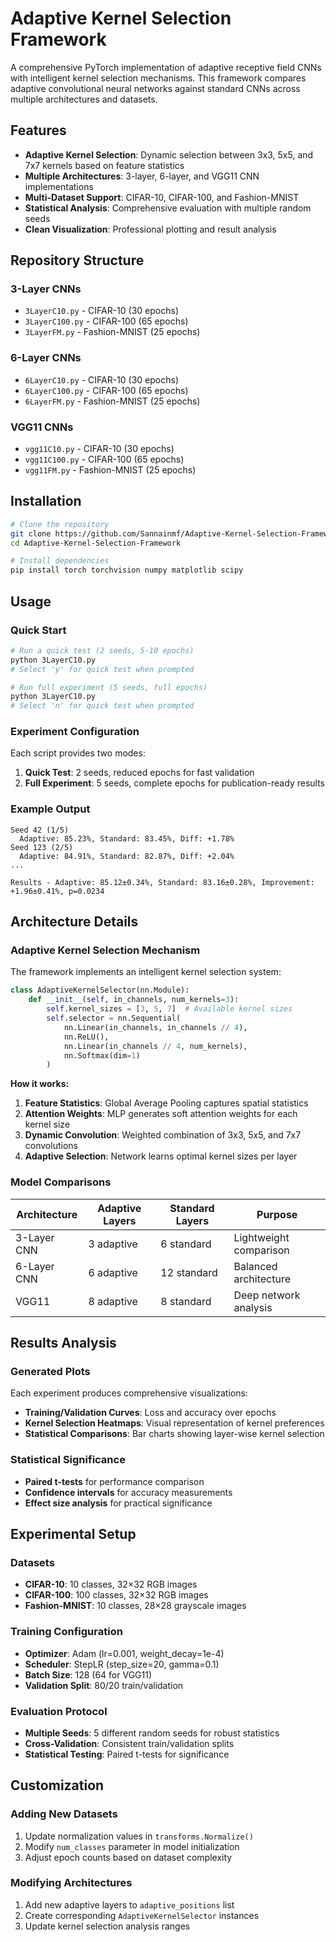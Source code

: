 # Adaptive Kernel Selection Framework

A comprehensive PyTorch implementation of adaptive receptive field CNNs with intelligent kernel selection mechanisms. This framework compares adaptive convolutional neural networks against standard CNNs across multiple architectures and datasets.

## Features

- **Adaptive Kernel Selection**: Dynamic selection between 3x3, 5x5, and 7x7 kernels based on feature statistics
- **Multiple Architectures**: 3-layer, 6-layer, and VGG11 CNN implementations
- **Multi-Dataset Support**: CIFAR-10, CIFAR-100, and Fashion-MNIST
- **Statistical Analysis**: Comprehensive evaluation with multiple random seeds
- **Clean Visualization**: Professional plotting and result analysis

## Repository Structure

### 3-Layer CNNs
- `3LayerC10.py` - CIFAR-10 (30 epochs)
- `3LayerC100.py` - CIFAR-100 (65 epochs)
- `3LayerFM.py` - Fashion-MNIST (25 epochs)

### 6-Layer CNNs
- `6LayerC10.py` - CIFAR-10 (30 epochs)
- `6LayerC100.py` - CIFAR-100 (65 epochs)
- `6LayerFM.py` - Fashion-MNIST (25 epochs)

### VGG11 CNNs
- `vgg11C10.py` - CIFAR-10 (30 epochs)
- `vgg11C100.py` - CIFAR-100 (65 epochs)
- `vgg11FM.py` - Fashion-MNIST (25 epochs)

## Installation

```bash
# Clone the repository
git clone https://github.com/Sannainmf/Adaptive-Kernel-Selection-Framework.git
cd Adaptive-Kernel-Selection-Framework

# Install dependencies
pip install torch torchvision numpy matplotlib scipy
```

## Usage

### Quick Start
```bash
# Run a quick test (2 seeds, 5-10 epochs)
python 3LayerC10.py
# Select 'y' for quick test when prompted

# Run full experiment (5 seeds, full epochs)
python 3LayerC10.py
# Select 'n' for quick test when prompted
```

### Experiment Configuration

Each script provides two modes:
1. **Quick Test**: 2 seeds, reduced epochs for fast validation
2. **Full Experiment**: 5 seeds, complete epochs for publication-ready results

### Example Output
```
Seed 42 (1/5)
  Adaptive: 85.23%, Standard: 83.45%, Diff: +1.78%
Seed 123 (2/5)
  Adaptive: 84.91%, Standard: 82.87%, Diff: +2.04%
...

Results - Adaptive: 85.12±0.34%, Standard: 83.16±0.28%, Improvement: +1.96±0.41%, p=0.0234
```

## Architecture Details

### Adaptive Kernel Selection Mechanism

The framework implements an intelligent kernel selection system:

```python
class AdaptiveKernelSelector(nn.Module):
    def __init__(self, in_channels, num_kernels=3):
        self.kernel_sizes = [3, 5, 7]  # Available kernel sizes
        self.selector = nn.Sequential(
            nn.Linear(in_channels, in_channels // 4),
            nn.ReLU(),
            nn.Linear(in_channels // 4, num_kernels),
            nn.Softmax(dim=1)
        )
```

**How it works:**
1. **Feature Statistics**: Global Average Pooling captures spatial statistics
2. **Attention Weights**: MLP generates soft attention weights for each kernel size
3. **Dynamic Convolution**: Weighted combination of 3x3, 5x5, and 7x7 convolutions
4. **Adaptive Selection**: Network learns optimal kernel sizes per layer

### Model Comparisons

| Architecture | Adaptive Layers | Standard Layers | Purpose |
|-------------|----------------|----------------|---------|
| 3-Layer CNN | 3 adaptive | 6 standard | Lightweight comparison |
| 6-Layer CNN | 6 adaptive | 12 standard | Balanced architecture |
| VGG11 | 8 adaptive | 8 standard | Deep network analysis |

## Results Analysis

### Generated Plots
Each experiment produces comprehensive visualizations:
- **Training/Validation Curves**: Loss and accuracy over epochs
- **Kernel Selection Heatmaps**: Visual representation of kernel preferences
- **Statistical Comparisons**: Bar charts showing layer-wise kernel selection

### Statistical Significance
- **Paired t-tests** for performance comparison
- **Confidence intervals** for accuracy measurements
- **Effect size analysis** for practical significance

## Experimental Setup

### Datasets
- **CIFAR-10**: 10 classes, 32×32 RGB images
- **CIFAR-100**: 100 classes, 32×32 RGB images  
- **Fashion-MNIST**: 10 classes, 28×28 grayscale images

### Training Configuration
- **Optimizer**: Adam (lr=0.001, weight_decay=1e-4)
- **Scheduler**: StepLR (step_size=20, gamma=0.1)
- **Batch Size**: 128 (64 for VGG11)
- **Validation Split**: 80/20 train/validation

### Evaluation Protocol
- **Multiple Seeds**: 5 different random seeds for robust statistics
- **Cross-Validation**: Consistent train/validation splits
- **Statistical Testing**: Paired t-tests for significance

## Customization

### Adding New Datasets
1. Update normalization values in `transforms.Normalize()`
2. Modify `num_classes` parameter in model initialization
3. Adjust epoch counts based on dataset complexity

### Modifying Architectures
1. Add new adaptive layers to `adaptive_positions` list
2. Create corresponding `AdaptiveKernelSelector` instances
3. Update kernel selection analysis ranges